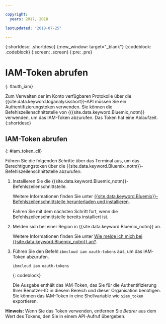 ```yaml
---

copyright:
  years: 2017, 2018

lastupdated: "2018-07-25"

---
```



{:shortdesc: .shortdesc}
{:new_window: target="_blank"}
{:codeblock: .codeblock}
{:screen: .screen}
{:pre: .pre}


# IAM-Token abrufen
{: #auth_iam}

Zum Verwalten der im Konto verfügbaren Protokolle über die {{site.data.keyword.loganalysisshort}}-API müssen Sie ein Authentifizierungstoken verwenden. Sie können die Befehlszeilenschnittstelle von {{{site.data.keyword.Bluemix_notm}} verwenden, um das IAM-Token abzurufen. Das Token hat eine Ablaufzeit. 
{:shortdesc}


## IAM-Token abrufen
{: #iam_token_cli}

Führen Sie die folgenden Schritte über das Terminal aus, um das Berechtigungstoken über die {{site.data.keyword.Bluemix_notm}}-Befehlszeilenschnittstelle abzurufen:

1. Installieren Sie die {{site.data.keyword.Bluemix_notm}}-Befehlszeilenschnittstelle.

   Weitere Informationen finden Sie unter [{{site.data.keyword.Bluemix}}-Befehlszeilenschnittstelle herunterladen und installieren](/docs/cli/index.html#overview).
   
   Fahren Sie mit dem nächsten Schritt fort, wenn die Befehlszeilenschnittstelle bereits installiert ist.
    
2. Melden sich bei einer Region in {{site.data.keyword.Bluemix_notm}} an. 

    Weitere Informationen finden Sie unter [Wie melde ich mich bei {{site.data.keyword.Bluemix_notm}} an?](/docs/services/CloudLogAnalysis/qa/cli_qa.html#login).
	
3. Führen Sie den Befehl `ibmcloud iam oauth-tokens` aus, um das IAM-Token abzurufen.

    ```
	ibmcloud iam oauth-tokens
	```
	{: codeblock}
	
	Die Ausgabe enthält das IAM-Token, das Sie für die Authentifizierung Ihrer Benutzer-ID in diesem Bereich und dieser Organisation benötigen. Sie können das IAM-Token in eine Shellvariable wie `$iam_token` exportieren.



**Hinweis:** Wenn Sie das Token verwenden, entfernen Sie *Bearer* aus dem Wert des Tokens, den Sie in einem API-Aufruf übergeben.

